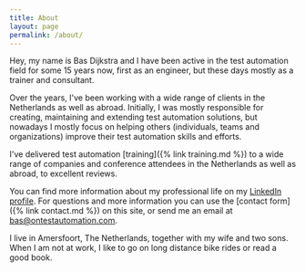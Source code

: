 ```yaml
---
title: About
layout: page
permalink: /about/
---
```

Hey, my name is Bas Dijkstra and I have been active in the test automation field for some 15 years now, first as an engineer, but these days mostly as a trainer and consultant.

Over the years, I've been working with a wide range of clients in the Netherlands as well as abroad. Initially, I was mostly responsible for creating, maintaining and extending test automation solutions, but nowadays I mostly focus on helping others (individuals, teams and organizations) improve their test automation skills and efforts.

I've delivered test automation [training]({% link training.md %}) to a wide range of companies and conference attendees in the Netherlands as well as abroad, to excellent reviews.

You can find more information about my professional life on my <a href="https://nl.linkedin.com/in/basdijkstra" target="_blank" rel="noopener noreferrer">LinkedIn profile</a>. For questions and more information you can use the [contact form]({% link contact.md %}) on this site, or send me an email at bas@ontestautomation.com.

I live in Amersfoort, The Netherlands, together with my wife and two sons. When I am not at work, I like to go on long distance bike rides or read a good book.